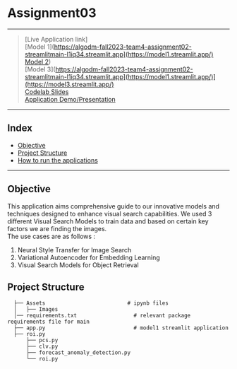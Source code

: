 # Assignment03




----- 
> [Live Application link]<br>
> [Model 1](https://algodm-fall2023-team4-assignment02-streamlitmain-l1iq34.streamlit.app](https://model1.streamlit.app/) <br>
> [Model 2](<>)) <br>
> [Model 3](https://algodm-fall2023-team4-assignment02-streamlitmain-l1iq34.streamlit.app](https://model1.streamlit.app/)](https://model3.streamlit.app/) <br>
> [Codelab Slides](https://docs.google.com/document/d/1FCJP5iOxU3BNZ887LejyLGaVKoYz8_n02kPSXLtGNrs/edit?usp=sharing) <br>
> [Application Demo/Presentation](<>)

----- 
## Index
  - [Objective](#objective)
  - [Project Structure](#project-structure)
  - [How to run the applications](#how-to-run-the-application-locally)
----- 

## Objective
This application aims comprehensive guide to our innovative models and techniques designed to enhance visual search capabilities.
We used 3 different Visual Search Models to train data and based on certain key factors we are finding the images.<br>
The use cases are as follows : <br>
1. Neural Style Transfer for Image Search
2. Variational Autoencoder for Embedding Learning
3. Visual Search Models for Object Retrieval

## Project Structure
```
  ├── Assets                          # ipynb files
  │   ├── Images
  │── requirements.txt                  # relevant package requirements file for main
  ├── app.py                            # model1 streamlit application
  ├── roi.py
      ├── pcs.py
      ├── clv.py
      ├── forecast_anomaly_detection.py                      
      └── roi.py                        
```
